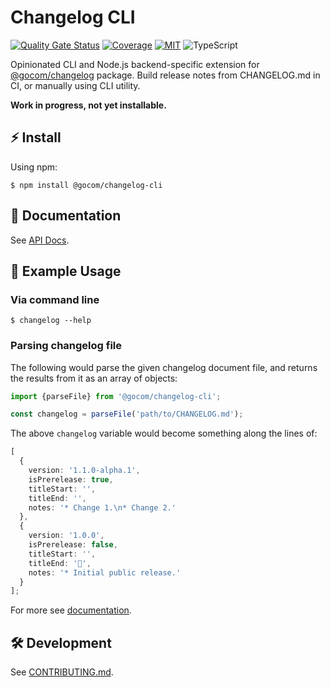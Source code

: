 Changelog CLI
=====

<!-- [![npm](https://img.shields.io/npm/v/%40gocom%2Fchangelog-cli)](https://www.npmjs.com/package/@gocom/changelog-cli) -->
[![Quality Gate Status](https://sonarcloud.io/api/project_badges/measure?project=gocom_changelog-cli&metric=alert_status)](https://sonarcloud.io/summary/new_code?id=gocom_changelog-cli) [![Coverage](https://sonarcloud.io/api/project_badges/measure?project=gocom_changelog-cli&metric=coverage)](https://sonarcloud.io/summary/new_code?id=gocom_changelog-cli) [![MIT](https://img.shields.io/badge/license-MIT-green)](https://github.com/gocom/changelog-cli/blob/main/LICENSE) ![TypeScript](https://img.shields.io/badge/types-TypeScript-blue)

Opinionated CLI and Node.js backend-specific extension for [@gocom/changelog](https://github.com/gocom/changelog)
package. Build release notes from CHANGELOG.md in CI, or manually using CLI utility.

**Work in progress, not yet installable.**

⚡ Install
-----

Using npm:

```shell
$ npm install @gocom/changelog-cli
```

📖 Documentation
-----

See [API Docs](https://github.com/gocom/changelog-cli/blob/docs/main/Public/API.md).

📝 Example Usage
-----

### Via command line

```
$ changelog --help
```

### Parsing changelog file

The following would parse the given changelog document file, and returns the results from it as an array of objects:

```typescript
import {parseFile} from '@gocom/changelog-cli';

const changelog = parseFile('path/to/CHANGELOG.md');
```

The above `changelog` variable would become something along the lines of:

```typescript
[
  {
    version: '1.1.0-alpha.1',
    isPrerelease: true,
    titleStart: '',
    titleEnd: '',
    notes: '* Change 1.\n* Change 2.'
  },
  {
    version: '1.0.0',
    isPrerelease: false,
    titleStart: '',
    titleEnd: '🚀',
    notes: '* Initial public release.'
  }
];
```

For more see [documentation](https://github.com/gocom/changelog-cli/blob/docs/main/Public/API.md).

🛠️ Development
-----

See [CONTRIBUTING.md](https://github.com/gocom/changelog-cli/blob/main/CONTRIBUTING.md).
